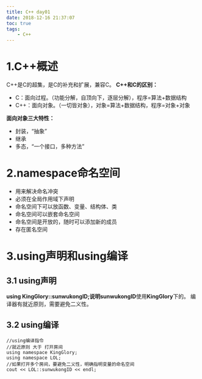 ```yaml
---
title: C++ day01
date: 2018-12-16 21:37:07
toc: true
tags:
	- C++
---
```

# 1.C++概述
C++是C的超集，是C的补充和扩展，兼容C。<!-- more -->
**C++和C的区别：**
- C：面向过程。（功能分解，自顶向下，逐层分解），程序=算法+数据结构
- C++：面向对象。（一切皆对象），对象=算法+数据结构，程序=对象+对象
	   
**面向对象三大特性：**
- 封装，“抽象”
- 继承
- 多态，“一个接口，多种方法”

# 2.namespace命名空间
- 用来解决命名冲突
- 必须在全局作用域下声明
- 命名空间下可以放函数、变量、结构体、类
- 命名空间可以嵌套命名空间
- 命名空间是开放的，随时可以添加新的成员
- 存在匿名空间

# 3.using声明和using编译
## 3.1 using声明
**using KingGlory::sunwukongID;**说明**sunwukongID**使用**KingGlory**下的。
编译器有就近原则，需要避免二义性。

## 3.2 using编译
```
//using编译指令
//就近原则 大于 打开房间
using namespace KingGlory;
using namespace LOL;
//如果打开多个房间，要避免二义性，明确指明变量的命名空间
cout << LOL::sunwukongID << endl;
```

